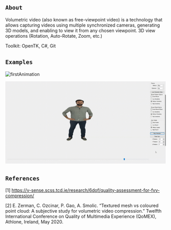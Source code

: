 ## `About`
Volumetric video (also known as free-viewpoint video) is a technology that allows capturing videos using multiple synchronized cameras, generating 3D models, and enabling to view it from any chosen viewpoint. 3D view operations (Rotation, Auto-Rotate, Zoom, etc.)

Toolkit: OpenTK, C#, Git

## `Examples`

![firstAnimation](VVPlayer1.gif)


![secondAnimation](VVPlayer2.gif)

## `References`
[1] https://v-sense.scss.tcd.ie/research/6dof/quality-assessment-for-fvv-compression/

[2] E. Zerman, C. Ozcinar, P. Gao, A. Smolic. “Textured mesh vs coloured point cloud: A subjective study for volumetric video compression.” Twelfth International Conference on Quality of Multimedia Experience (QoMEX), Athlone, Ireland, May 2020.

